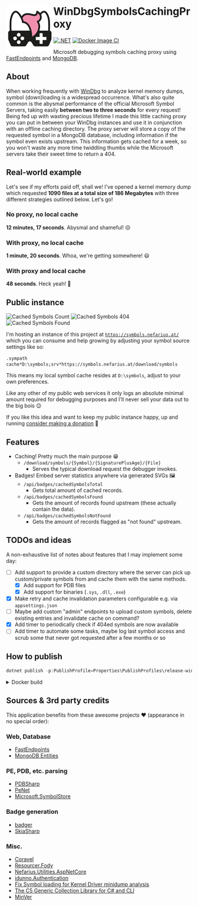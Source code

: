 # <img src="assets/NSS-128x128.png" align="left" />WinDbgSymbolsCachingProxy

[![.NET](https://github.com/nefarius/WinDbgSymbolsCachingProxy/actions/workflows/build.yml/badge.svg)](https://github.com/nefarius/WinDbgSymbolsCachingProxy/actions/workflows/build.yml)
[![Docker Image CI](https://github.com/nefarius/WinDbgSymbolsCachingProxy/actions/workflows/docker-image.yml/badge.svg)](https://github.com/nefarius/WinDbgSymbolsCachingProxy/actions/workflows/docker-image.yml)

Microsoft debugging symbols caching proxy using [FastEndpoints](https://fast-endpoints.com/)
and [MongoDB](https://mongodb-entities.com/).

## About

When working frequently
with [WinDbg](https://learn.microsoft.com/en-us/windows-hardware/drivers/debugger/debugging-using-windbg-preview) to
analyze kernel memory dumps, symbol (down)loading is a widespread occurrence. What's also quite common is the abysmal
performance of the official Microsoft Symbol Servers, taking easily **between two to three seconds** for every request!
Being fed up with wasting precious lifetime I made this little caching proxy you can put in between your WinDbg
instances and use it in conjunction with an offline caching directory. The proxy server will store a copy of the
requested symbol in a MongoDB database, including information if the symbol even exists upstream.
This information gets cached for a week, so you won't waste any more time twiddling thumbs while the Microsoft servers
take their sweet time to return a 404.

## Real-world example

Let's see if my efforts paid off, shall we! I've opened a kernel memory dump which requested **1090 files at a total
size of 186 Megabytes** with three different strategies outlined below. Let's go!

### No proxy, no local cache

**12 minutes, 17 seconds**. Abysmal and shameful! 😒

### With proxy, no local cache

**1 minute, 20 seconds**. Whoa, we're getting somewhere! 😃

### With proxy and local cache

**48 seconds**. Heck yeah! 🥳

## Public instance

![Cached Symbols Count](https://symbols.nefarius.at/api/badges/cachedSymbolsTotal) ![Cached Symbols 404](https://symbols.nefarius.at/api/badges/cachedSymbolsNotFound) ![Cached Symbols Found](https://symbols.nefarius.at/api/badges/cachedSymbolsFound)

I'm hosting an instance of this project at [`https://symbols.nefarius.at/`](https://symbols.nefarius.at/) which you can
consume and help growing by adjusting your symbol source settings like so:

```text
.sympath cache*D:\symbols;srv*https://symbols.nefarius.at/download/symbols
```

This means my local symbol cache resides at `D:\symbols`, adjust to your own preferences.

Like any other of my public web services it only logs an absolute minimal amount required for debugging purposes and
I'll never sell your data out to the big bois 😉

If you like this idea and want to keep my public instance happy, up and
running [consider making a donation](https://docs.nefarius.at/Community-Support/) 💸

## Features

- Caching! Pretty much the main purpose 😁
    - `/download/symbols/{Symbol}/{SignaturePlusAge}/{File}`
        - Serves the typical download request the debugger invokes.
- Badges! Embed server statistics anywhere via generated SVGs 🖼️
    - `/api/badges/cachedSymbolsTotal`
        - Gets total amount of cached records.
    - `/api/badges/cachedSymbolsFound`
        - Gets the amount of records found upstream (these actually contain the data).
    - `/api/badges/cachedSymbolsNotFound`
        - Gets the amount of records flagged as "not found" upstream.

## TODOs and ideas

A non-exhaustive list of notes about features that I may implement some day:

- [ ] Add support to provide a custom directory where the server can pick up custom/private symbols from and cache them
  with the same methods.
    - [X] Add support for PDB files
    - [X] Add support for binaries (`.sys`, `.dll`, `.exe`)
- [X] Make retry and cache invalidation parameters configurable e.g. via `appsettings.json`
- [ ] Maybe add custom "admin" endpoints to upload custom symbols, delete existing entries and invalidate cache on
  command?
- [X] Add timer to periodically check if 404ed symbols are now available
- [ ] Add timer to automate some tasks, maybe log last symbol access and scrub some that never got requested after a few
  months or so

## How to publish

```PowerShell
dotnet publish -p:PublishProfile=Properties\PublishProfiles\release-win-x64.pubxml -c:Release .\WinDbgSymbolsCachingProxy.sln
```

<details><summary>Docker build</summary>

```PowerShell
docker build -t nefarius.azurecr.io/wdscp:latest . ; docker push nefarius.azurecr.io/wdscp:latest
```

</details>

## Sources & 3rd party credits

This application benefits from these awesome projects ❤ (appearance in no special order):

### Web, Database

- [FastEndpoints](https://fast-endpoints.com/)
- [MongoDB Entities](https://mongodb-entities.com/)

### PE, PDB, etc. parsing

- [PDBSharp](https://github.com/smx-smx/PDBSharp)
- [PeNet](https://github.com/secana/PeNet)
- [Microsoft.SymbolStore](https://github.com/dotnet/symstore)

### Badge generation

- [badger](https://github.com/8/badger)
- [SkiaSharp](https://github.com/mono/SkiaSharp)

### Misc.

- [Coravel](https://docs.coravel.net/)
- [Resourcer.Fody](https://github.com/Fody/Resourcer)
- [Nefarius.Utilities.AspNetCore](https://github.com/nefarius/Nefarius.Utilities.AspNetCore)
- [idunno.Authentication](https://github.com/blowdart/idunno.Authentication)
- [Fix Symbol loading for Kernel Driver minidump analysis](https://docs.nefarius.at/research/PDB-in-WinDbg-Session/)
- [The C5 Generic Collection Library for C# and CLI](https://www.itu.dk/research/c5/)
- [MinVer](https://github.com/adamralph/minver)
